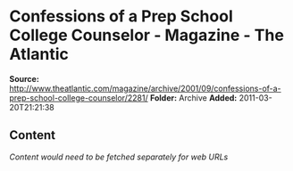 # Confessions of a Prep School College Counselor - Magazine - The Atlantic

**Source:** http://www.theatlantic.com/magazine/archive/2001/09/confessions-of-a-prep-school-college-counselor/2281/
**Folder:** Archive
**Added:** 2011-03-20T21:21:38




## Content
*Content would need to be fetched separately for web URLs*
